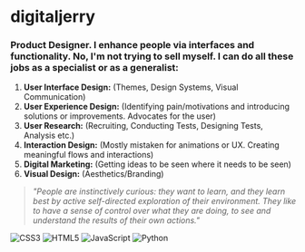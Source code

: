 # digitaljerry
### Product Designer. I enhance people via interfaces and functionality. No, I'm not trying to sell myself. I can do all these jobs as a specialist or as a generalist:

1. **User Interface Design:** (Themes, Design Systems, Visual Communication)
3. **User Experience Design:** (Identifying pain/motivations and introducing solutions or improvements. Advocates for the user)
4. **User Research:** (Recruiting, Conducting Tests, Designing Tests, Analysis etc.)
5. **Interaction Design:** (Mostly mistaken for animations or UX. Creating meaningful flows and interactions)
6. **Digital Marketing:** (Getting ideas to be seen where it needs to be seen)
7. **Visual Design:** (Aesthetics/Branding)

> _"People are instinctively curious: they want to learn, and they learn best by active self-directed exploration of
their environment. They like to have a sense of control over what they are doing, to see and understand the results of their own actions."_

![CSS3](https://img.shields.io/badge/css3-%231572B6.svg?style=for-the-badge&logo=css3&logoColor=white)
![HTML5](https://img.shields.io/badge/html5-%23E34F26.svg?style=for-the-badge&logo=html5&logoColor=white)
![JavaScript](https://img.shields.io/badge/javascript-%23323330.svg?style=for-the-badge&logo=javascript&logoColor=%23F7DF1E)
![Python](https://img.shields.io/badge/python-3670A0?style=for-the-badge&logo=python&logoColor=ffdd54)
